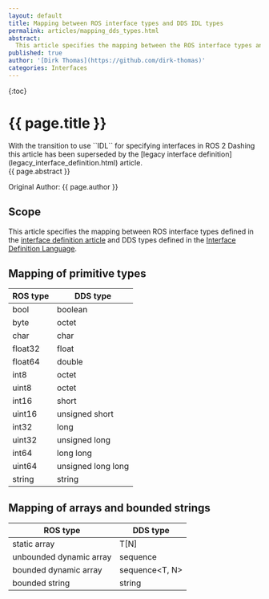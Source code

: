 ```yaml
---
layout: default
title: Mapping between ROS interface types and DDS IDL types
permalink: articles/mapping_dds_types.html
abstract:
  This article specifies the mapping between the ROS interface types and the DDS types.
published: true
author: '[Dirk Thomas](https://github.com/dirk-thomas)'
categories: Interfaces
---
```


{:toc}

# {{ page.title }}

<div class="alert alert-warning" markdown="1">
With the transition to use ``IDL`` for specifying interfaces in ROS 2 Dashing this article has been superseded by the [legacy interface definition](legacy_interface_definition.html) article.
</div>

<div class="abstract" markdown="1">
{{ page.abstract }}
</div>

Original Author: {{ page.author }}

## Scope

This article specifies the mapping between ROS interface types defined in the [interface definition article](interface_definition.html) and DDS types defined in the [Interface Definition Language](https://www.omg.org/spec/IDL/About-IDL/).

## Mapping of primitive types

| ROS type | DDS type           |
| -------- | ------------------ |
| bool     | boolean            |
| byte     | octet              |
| char     | char               |
| float32  | float              |
| float64  | double             |
| int8     | octet              |
| uint8    | octet              |
| int16    | short              |
| uint16   | unsigned short     |
| int32    | long               |
| uint32   | unsigned long      |
| int64    | long long          |
| uint64   | unsigned long long |
| string   | string             |

## Mapping of arrays and bounded strings

| ROS type                | DDS type       |
| ----------------------- | -------------- |
| static array            | T\[N\]         |
| unbounded dynamic array | sequence<T>    |
| bounded dynamic array   | sequence<T, N> |
| bounded string          | string<N>      |

